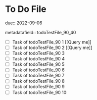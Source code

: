 # To Do File

due:: 2022-09-06

metadatafield:: todoTestFile_90_40

- [ ] Task of todoTestFile_90 1 [[Query me]]
- [ ] Task of todoTestFile_90 2 [[Query me]]
- [ ] Task of todoTestFile_90 3
- [ ] Task of todoTestFile_90 4
- [ ] Task of todoTestFile_90 5
- [ ] Task of todoTestFile_90 6
- [ ] Task of todoTestFile_90 7
- [ ] Task of todoTestFile_90 8
- [ ] Task of todoTestFile_90 9
- [ ] Task of todoTestFile_90 10